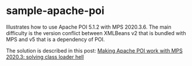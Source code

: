 # sample-apache-poi

Illustrates how to use Apache POI 5.1.2 with MPS 2020.3.6. The main difficulty
is the version conflict between XMLBeans v2 that is bundled with MPS and v5
that is a dependency of POI.

The solution is described in this post: [Making Apache POI work with MPS 2020.3: solving class loader hell](https://specificlanguages.com/posts/2022-03/15-apache-poi-classloader-hell/)

